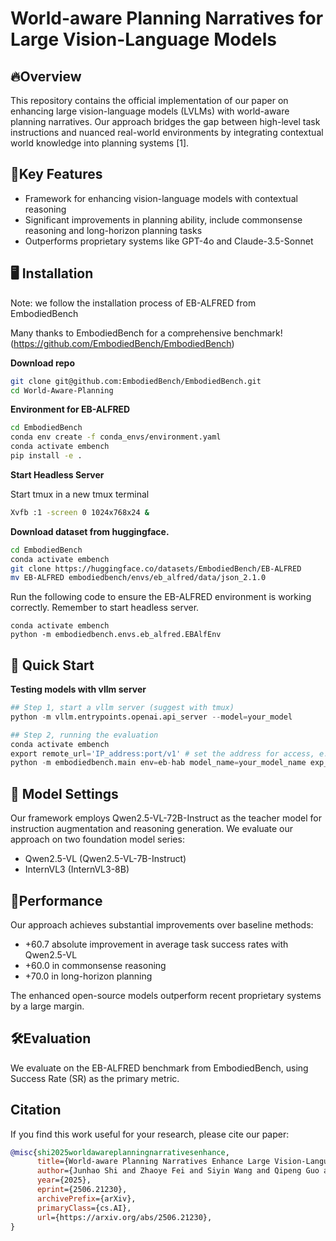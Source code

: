 
# World-aware Planning Narratives for Large Vision-Language Models

## 🔥Overview
This repository contains the official implementation of our paper on enhancing large vision-language models (LVLMs) with world-aware planning narratives. Our approach bridges the gap between high-level task instructions and nuanced real-world environments by integrating contextual world knowledge into planning systems [1].

## 🚀Key Features
- Framework for enhancing vision-language models with contextual reasoning
- Significant improvements in planning ability, include commonsense reasoning and long-horizon planning tasks
- Outperforms proprietary systems like GPT-4o and Claude-3.5-Sonnet 

## 🖥️ Installation
Note: we follow the installation process of EB-ALFRED from EmbodiedBench

Many thanks to EmbodiedBench for a comprehensive benchmark! (https://github.com/EmbodiedBench/EmbodiedBench)

**Download repo**
```bash
git clone git@github.com:EmbodiedBench/EmbodiedBench.git
cd World-Aware-Planning
```

**Environment for EB-ALFRED**
```bash
cd EmbodiedBench
conda env create -f conda_envs/environment.yaml 
conda activate embench
pip install -e .
```

**Start Headless Server**

Start tmux in a new tmux terminal
```bash
Xvfb :1 -screen 0 1024x768x24 &
```

**Download dataset from huggingface.**

```bash
cd EmbodiedBench
conda activate embench
git clone https://huggingface.co/datasets/EmbodiedBench/EB-ALFRED
mv EB-ALFRED embodiedbench/envs/eb_alfred/data/json_2.1.0
```

Run the following code to ensure the EB-ALFRED environment is working correctly. Remember to start headless server.

```
conda activate embench
python -m embodiedbench.envs.eb_alfred.EBAlfEnv
```

## 🚀 Quick Start
**Testing models with vllm server**
```python
## Step 1, start a vllm server (suggest with tmux)
python -m vllm.entrypoints.openai.api_server --model=your_model

## Step 2, running the evaluation
conda activate embench
export remote_url='IP_address:port/v1' # set the address for access, e.g., http://localhost:8000.
python -m embodiedbench.main env=eb-hab model_name=your_model_name exp_name='baseline' 
```

## 🔧 Model Settings
Our framework employs Qwen2.5-VL-72B-Instruct as the teacher model for instruction augmentation and reasoning generation. We evaluate our approach on two foundation model series:
- Qwen2.5-VL (Qwen2.5-VL-7B-Instruct)
- InternVL3 (InternVL3-8B) 

## 🚀Performance
Our approach achieves substantial improvements over baseline methods:
- +60.7 absolute improvement in average task success rates with Qwen2.5-VL
- +60.0 in commonsense reasoning
- +70.0 in long-horizon planning 

The enhanced open-source models outperform recent proprietary systems by a large margin.

## 🛠️Evaluation
We evaluate on the EB-ALFRED benchmark from EmbodiedBench, using Success Rate (SR) as the primary metric.

## Citation
If you find this work useful for your research, please cite our paper:
```bibtex
@misc{shi2025worldawareplanningnarrativesenhance,
      title={World-aware Planning Narratives Enhance Large Vision-Language Model Planner}, 
      author={Junhao Shi and Zhaoye Fei and Siyin Wang and Qipeng Guo and Jingjing Gong and Xipeng Qiu},
      year={2025},
      eprint={2506.21230},
      archivePrefix={arXiv},
      primaryClass={cs.AI},
      url={https://arxiv.org/abs/2506.21230}, 
}
```
